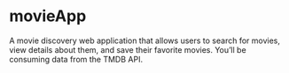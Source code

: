 # movieApp
A movie discovery web application that allows users to search for movies, view details about them, and save their favorite movies. You’ll be consuming data from the TMDB API.
